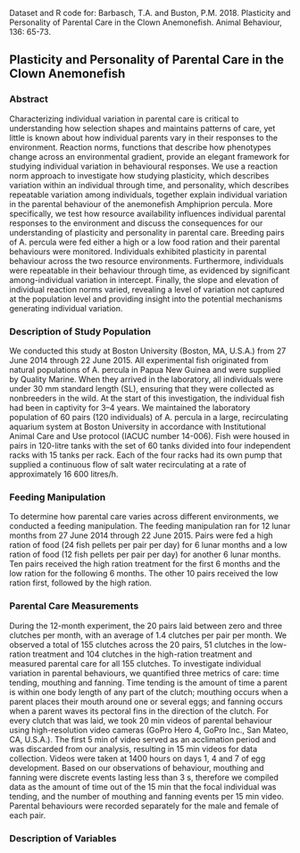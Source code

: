 Dataset and R code for:
Barbasch, T.A. and Buston, P.M. 2018. Plasticity and Personality of Parental Care in the Clown Anemonefish. Animal Behaviour, 136: 65-73.

## Plasticity and Personality of Parental Care in the Clown Anemonefish
### Abstract
Characterizing individual variation in parental care is critical to understanding how selection shapes and maintains patterns of care, yet little is known about how individual parents vary in their responses to the environment. Reaction norms, functions that describe how phenotypes change across an environmental gradient, provide an elegant framework for studying individual variation in behavioural responses. We use a reaction norm approach to investigate how studying plasticity, which describes variation within an individual through time, and personality, which describes repeatable variation among individuals, together explain individual variation in the parental behaviour of the anemonefish Amphiprion percula. More specifically, we test how resource availability influences individual parental responses to the environment and discuss the consequences for our understanding of plasticity and personality in parental care. Breeding pairs of A. percula were fed either a high or a low food ration and their parental behaviours were monitored. Individuals exhibited plasticity in parental behaviour across the two resource environments. Furthermore, individuals were repeatable in their behaviour through time, as evidenced by significant among-individual variation in intercept. Finally, the slope and elevation of individual reaction norms varied, revealing a level of variation not captured at the population level and providing insight into the potential mechanisms generating individual variation.

### Description of Study Population
We conducted this study at Boston University (Boston, MA, U.S.A.) from 27 June 2014 through 22 June 2015. All experimental fish originated from natural populations of A. percula in Papua New Guinea and were supplied by Quality Marine. When they arrived in the laboratory, all individuals were under 30 mm standard length (SL), ensuring that they were collected as nonbreeders in the wild. At the start of this investigation, the individual fish had been in captivity for 3–4 years. We maintained the laboratory population of 60 pairs (120 individuals) of A. percula in a large, recirculating aquarium system at Boston University in accordance with Institutional Animal Care and Use protocol (IACUC number 14-006). Fish were housed in pairs in 120-litre tanks with the set of 60 tanks divided into four independent racks with 15 tanks per rack. Each of the four racks had its own pump that supplied a continuous flow of salt water recirculating at a rate of approximately 16 600 litres/h.

### Feeding Manipulation
To determine how parental care varies across different environments, we conducted a feeding manipulation. The feeding manipulation ran for 12 lunar months from 27 June 2014 through 22 June 2015. Pairs were fed a high ration of food (24 fish pellets per pair per day) for 6 lunar months and a low ration of food (12 fish pellets per pair per day) for another 6 lunar months. Ten pairs received the high ration treatment for the first 6 months and the low ration for the following 6 months. The other 10 pairs received the low ration first, followed by the high ration.

### Parental Care Measurements
During the 12-month experiment, the 20 pairs laid between zero and three clutches per month, with an average of 1.4 clutches per pair per month. We observed a total of 155 clutches across the 20 pairs, 51 clutches in the low-ration treatment and 104 clutches in the high-ration treatment and measured parental care for all 155 clutches. To investigate individual variation in parental behaviours, we quantified three metrics of care: time tending, mouthing and fanning. Time tending is the amount of time a parent is within one body length of any part of the clutch; mouthing occurs when a parent places their mouth around one or several eggs; and fanning occurs when a parent waves its pectoral fins in the direction of the clutch. For every clutch that was laid, we took 20 min videos of parental behaviour using high-resolution video cameras (GoPro Hero 4, GoPro Inc., San Mateo, CA, U.S.A.). The first 5 min of video served as an acclimation period and was discarded from our analysis, resulting in 15 min videos for data collection. Videos were taken at 1400 hours on days 1, 4 and 7 of egg development. Based on our observations of behaviour, mouthing and fanning were discrete events lasting less than 3 s, therefore we compiled data as the amount of time out of the 15 min that the focal individual was tending, and the number of mouthing and fanning events per 15 min video. Parental behaviours were recorded separately for the male and female of each pair.

### Description of Variables
